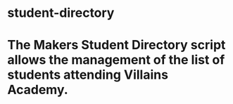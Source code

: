 # student-directory
# The Makers Student Directory script allows the management of the list of students attending Villains Academy.